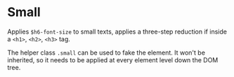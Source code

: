 # Small

Applies `$h6-font-size` to small texts, applies a three-step reduction if inside a `<h1>`, `<h2>`, `<h3>` tag.

The helper class `.small` can be used to fake the element. It won't be inherited, so it needs to be applied at every element level down the DOM tree.
